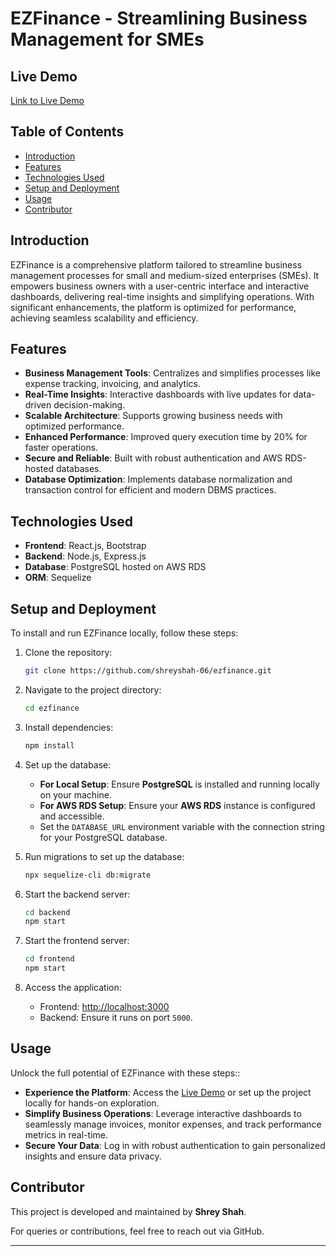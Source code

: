 # EZFinance - Streamlining Business Management for SMEs

## Live Demo
[Link to Live Demo](https://ez-finance-shrey.netlify.app/)

## Table of Contents
- [Introduction](#introduction)
- [Features](#features)
- [Technologies Used](#technologies-used)
- [Setup and Deployment](#setup-and-deployment)
- [Usage](#usage)
- [Contributor](#contributor)

## Introduction

EZFinance is a comprehensive platform tailored to streamline business management processes for small and medium-sized enterprises (SMEs). It empowers business owners with a user-centric interface and interactive dashboards, delivering real-time insights and simplifying operations. With significant enhancements, the platform is optimized for performance, achieving seamless scalability and efficiency.

## Features

- **Business Management Tools**: Centralizes and simplifies processes like expense tracking, invoicing, and analytics.
- **Real-Time Insights**: Interactive dashboards with live updates for data-driven decision-making.
- **Scalable Architecture**: Supports growing business needs with optimized performance.
- **Enhanced Performance**: Improved query execution time by 20% for faster operations.
- **Secure and Reliable**: Built with robust authentication and AWS RDS-hosted databases.
- **Database Optimization**: Implements database normalization and transaction control for efficient and modern DBMS practices.

## Technologies Used

- **Frontend**: React.js, Bootstrap
- **Backend**: Node.js, Express.js
- **Database**: PostgreSQL hosted on AWS RDS
- **ORM**: Sequelize

## Setup and Deployment

To install and run EZFinance locally, follow these steps:

1. Clone the repository:

    ```bash
    git clone https://github.com/shreyshah-06/ezfinance.git
    ```

2. Navigate to the project directory:

    ```bash
    cd ezfinance
    ```

3. Install dependencies:

    ```bash
    npm install
    ```

4. Set up the database:

    - **For Local Setup**: Ensure **PostgreSQL** is installed and running locally on your machine.
    - **For AWS RDS Setup**: Ensure your **AWS RDS** instance is configured and accessible.
    - Set the `DATABASE_URL` environment variable with the connection string for your PostgreSQL database.

5. Run migrations to set up the database:

    ```bash
    npx sequelize-cli db:migrate
    ```

6. Start the backend server:

    ```bash
    cd backend
    npm start
    ```

7. Start the frontend server:

    ```bash
    cd frontend
    npm start
    ```

8. Access the application:

    - Frontend: [http://localhost:3000](http://localhost:3000)
    - Backend: Ensure it runs on port `5000`.

## Usage

Unlock the full potential of EZFinance with these steps::

- **Experience the Platform**: Access the [Live Demo](https://ez-finance-shrey.netlify.app/) or set up the project locally for hands-on exploration.
- **Simplify Business Operations**: Leverage interactive dashboards to seamlessly manage invoices, monitor expenses, and track performance metrics in real-time.
- **Secure Your Data**: Log in with robust authentication to gain personalized insights and ensure data privacy.

## Contributor

This project is developed and maintained by **Shrey Shah**.

For queries or contributions, feel free to reach out via GitHub.

---
